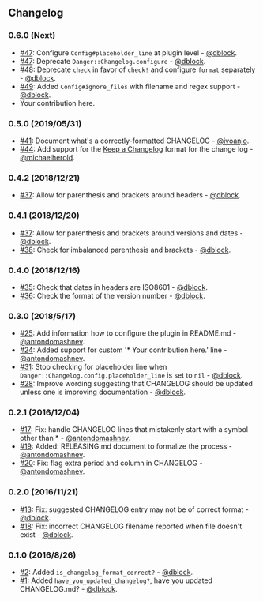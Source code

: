 ## Changelog

### 0.6.0 (Next)

* [#47](https://github.com/dblock/danger-changelog/pull/47): Configure `Config#placeholder_line` at plugin level - [@dblock](https://github.com/dblock).
* [#47](https://github.com/dblock/danger-changelog/pull/47): Deprecate `Danger::Changelog.configure` - [@dblock](https://github.com/dblock).
* [#48](https://github.com/dblock/danger-changelog/pull/48): Deprecate `check` in favor of `check!` and configure `format` separately - [@dblock](https://github.com/dblock).
* [#49](https://github.com/dblock/danger-changelog/pull/48): Added `Config#ignore_files` with filename and regex support - [@dblock](https://github.com/dblock).
* Your contribution here.

### 0.5.0 (2019/05/31)

* [#41](https://github.com/dblock/danger-changelog/pull/41): Document what's a correctly-formatted CHANGELOG - [@ivoanjo](https://github.com/ivoanjo).
* [#44](https://github.com/dblock/danger-changelog/pull/44): Add support for the [Keep a Changelog](https://keepachangelog.com) format for the change log - [@michaelherold](https://github.com/michaelherold).

### 0.4.2 (2018/12/21)

* [#37](https://github.com/dblock/danger-changelog/issues/37): Allow for parenthesis and brackets around headers - [@dblock](https://github.com/dblock).

### 0.4.1 (2018/12/20)

* [#37](https://github.com/dblock/danger-changelog/issues/37): Allow for parenthesis and brackets around versions and dates - [@dblock](https://github.com/dblock).
* [#38](https://github.com/dblock/danger-changelog/pull/38): Check for imbalanced parenthesis and brackets - [@dblock](https://github.com/dblock).

### 0.4.0 (2018/12/16)

* [#35](https://github.com/dblock/danger-changelog/pull/35): Check that dates in headers are ISO8601 - [@dblock](https://github.com/dblock).
* [#36](https://github.com/dblock/danger-changelog/pull/36): Check the format of the version number - [@dblock](https://github.com/dblock).

### 0.3.0 (2018/5/17)

* [#25](https://github.com/dblock/danger-changelog/pull/25): Add information how to configure the plugin in README.md - [@antondomashnev](https://github.com/antondomashnev).
* [#24](https://github.com/dblock/danger-changelog/pull/24): Added support for custom '* Your contribution here.' line - [@antondomashnev](https://github.com/antondomashnev).
* [#31](https://github.com/dblock/danger-changelog/pull/31): Stop checking for placeholder line when `Danger::Changelog.config.placeholder_line` is set to `nil` - [@dblock](https://github.com/dblock).
* [#28](https://github.com/dblock/danger-changelog/issues/28): Improve wording suggesting that CHANGELOG should be updated unless one is improving documentation - [@dblock](https://github.com/dblock).

### 0.2.1 (2016/12/04)

* [#17](https://github.com/dblock/danger-changelog/pull/17): Fix: handle CHANGELOG lines that mistakenly start with a symbol other than * - [@antondomashnev](https://github.com/antondomashnev).
* [#19](https://github.com/dblock/danger-changelog/pull/19): Added: RELEASING.md document to formalize the process - [@antondomashnev](https://github.com/antondomashnev).
* [#20](https://github.com/dblock/danger-changelog/pull/20): Fix: flag extra period and column in CHANGELOG - [@antondomashnev](https://github.com/antondomashnev).

### 0.2.0 (2016/11/21)

* [#13](https://github.com/dblock/danger-changelog/pull/13): Fix: suggested CHANGELOG entry may not be of correct format - [@dblock](https://github.com/dblock).
* [#18](https://github.com/dblock/danger-changelog/pull/18): Fix: incorrect CHANGELOG filename reported when file doesn't exist - [@dblock](https://github.com/dblock).

### 0.1.0 (2016/8/26)

* [#2](https://github.com/dblock/danger-changelog/pull/2): Added `is_changelog_format_correct?` - [@dblock](https://github.com/dblock).
* [#1](https://github.com/dblock/danger-changelog/pull/1): Added `have_you_updated_changelog?`, have you updated CHANGELOG.md? - [@dblock](https://github.com/dblock).

